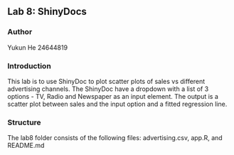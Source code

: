 ## Lab 8: ShinyDocs

### Author
Yukun He  24644819

### Introduction
This lab is to use ShinyDoc to plot scatter plots of sales vs different advertising channels. 
The ShinyDoc have a dropdown with a list of 3 options - TV, Radio and Newspaper as an input element. 
The output is a scatter plot between sales and the input option and a fitted regression line.

### Structure
The lab8 folder consists of the following files:
advertising.csv, app.R, and README.md
